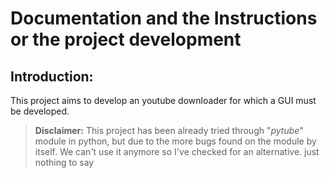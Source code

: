 # Documentation and the Instructions or the project development 

## Introduction:  
This project aims to develop an youtube downloader for which a GUI must be developed.
>**Disclaimer:** 
 This project has been already tried through "_pytube_" module in python, but due to the more bugs  found on the module by itself. We can't use it anymore so I've checked for an alternative. just nothing to say
 
